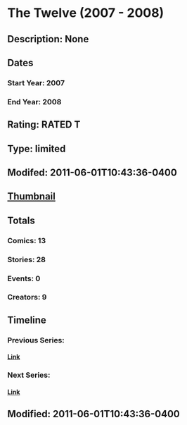 # The Twelve (2007 - 2008)
## Description: None
## Dates
### Start Year: 2007
### End Year: 2008
## Rating: RATED T
## Type: limited
## Modifed: 2011-06-01T10:43:36-0400
## [Thumbnail](http://i.annihil.us/u/prod/marvel/i/mg/9/b0/4bb40383e6ff9.jpg)
## Totals
### Comics: 13
### Stories: 28
### Events: 0
### Creators: 9
## Timeline
### Previous Series: 
#### [Link]()
### Next Series: 
#### [Link]()
## Modified: 2011-06-01T10:43:36-0400